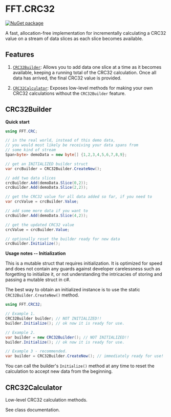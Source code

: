 # FFT.CRC32

[![NuGet package](https://img.shields.io/nuget/v/FFT.CRC.svg)](https://nuget.org/packages/FFT.CRC)

A fast, allocation-free implementation for incrementally calculating a CRC32 value on a stream of data slices as each slice becomes available.

## Features

1. [`CRC32Builder`](#crc32builder): Allows you to add data one slice at a time as it becomes available, keeping a running total of the CRC32 calculation. Once all data has arrived, the final CRC32 value is provided.

1. [`CRC32Calculator`](#crc32calculator): Exposes low-level methods for making your own CRC32 calculations without the `CRC32Builder` feature.

## CRC32Builder

**Quick start**
```csharp
using FFT.CRC;

// in the real world, instead of this demo data, 
// you would most likely be receiving your data spans from
// some kind of stream
Span<byte> demoData = new byte[] {1,2,3,4,5,6,7,8,9};

// get an INITIALIZED builder struct
var crcBuilder = CRC32Builder.CreateNew();

// add two data slices
crcBuilder.Add(demoData.Slice(0,2));
crcBuilder.Add(demoData.Slice(2,2));

// get the CRC32 value for all data added so far, if you need to
var crcValue = crcBuilder.Value;

// add some more data if you want to
crcBuilder.Add(demoData.Slice(4,2));

// get the updated CRC32 value
crcValue = crcBuilder.Value;

// optionally reset the builder ready for new data
crcBuilder.Initialize();
```

**Usage notes -- Initialization**

This is a mutable struct that requires initialization. It is optimized for speed and does not contain any guards against developer carelessness such as forgetting to initialize it, or not understanding the intricacies of storing and passing a mutable struct in c#.

The best way to obtain an initialized instance is to use the static `CRC32Builder.CreateNew()` method.

```csharp
using FFT.CRC32;

// Example 1.
CRC32Builder builder; // NOT INITIALIZED!!
builder.Initialize(); // ok now it is ready for use.

// Example 2.
var builder = new CRC32Builder(); // NOT INITIALIZED!!
builder.Initialize(); // ok now it is ready for use.

// Example 3 - recommended.
var builder = CRC32Builder.CreateNew(); // immediately ready for use!
```

You can call the builder's `Initialize()` method at any time to reset the calculation to accept new data from the beginning.

## CRC32Calculator

Low-level CRC32 calculation methods.

See class documentation.